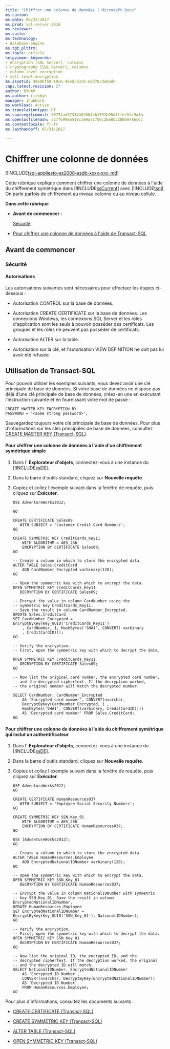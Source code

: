 ```yaml
---
title: "Chiffrer une colonne de données | Microsoft Docs"
ms.custom: 
ms.date: 05/22/2017
ms.prod: sql-server-2016
ms.reviewer: 
ms.suite: 
ms.technology:
- database-engine
ms.tgt_pltfrm: 
ms.topic: article
helpviewer_keywords:
- encryption [SQL Server], columns
- cryptography [SQL Server], columns
- column level encryption
- cell level encryption
ms.assetid: 38e9bf58-10c6-46ed-83cb-e2d76cda0adc
caps.latest.revision: 27
author: BYHAM
ms.author: rickbyh
manager: jhubbard
ms.workload: Active
ms.translationtype: HT
ms.sourcegitcommit: 30791ad9733446f664db1592b95d1ffec5fc9a1b
ms.openlocfilehash: c27f699eb519c1e9a72756c26e8b320869786c6c
ms.contentlocale: fr-fr
ms.lasthandoff: 07/31/2017

---
```

# <a name="encrypt-a-column-of-data"></a>Chiffrer une colonne de données
[!INCLUDE[tsql-appliesto-ss2008-asdb-xxxx-xxx_md](../../../includes/tsql-appliesto-ss2008-asdb-xxxx-xxx-md.md)]

  Cette rubrique explique comment chiffrer une colonne de données à l'aide du chiffrement symétrique dans [!INCLUDE[ssCurrent](../../../includes/sscurrent-md.md)] avec [!INCLUDE[tsql](../../../includes/tsql-md.md)]. On parle parfois de chiffrement au niveau colonne ou au niveau cellule.  
  
 **Dans cette rubrique**  
  
-   **Avant de commencer :**  
  
     [Sécurité](#Security)  
  
-   [Pour chiffrer une colonne de données à l'aide de Transact-SQL](#TsqlProcedure)  
  
##  <a name="BeforeYouBegin"></a> Avant de commencer  
  
###  <a name="Security"></a> Sécurité  
  
####  <a name="Permissions"></a> Autorisations  
 Les autorisations suivantes sont nécessaires pour effectuer les étapes ci-dessous :  
  
-   Autorisation CONTROL sur la base de données.  
  
-   Autorisation CREATE CERTIFICATE sur la base de données. Les connexions Windows, les connexions SQL Server et les rôles d'application sont les seuls à pouvoir posséder des certificats. Les groupes et les rôles ne peuvent pas posséder de certificats.  
  
-   Autorisation ALTER sur la table.  
  
-   Autorisation sur la clé, et l'autorisation VIEW DEFINITION ne doit pas lui avoir été refusée.  
  
##  <a name="TsqlProcedure"></a> Utilisation de Transact-SQL  

Pour pouvoir utiliser les exemples suivants, vous devez avoir une clé principale de base de données. Si votre base de données ne dispose pas déjà d’une clé principale de base de données, créez-en une en exécutant l’instruction suivante et en fournissant votre mot de passe :   
```  
CREATE MASTER KEY ENCRYPTION BY   
PASSWORD = '<some strong password>';  
```  
Sauvegardez toujours votre clé principale de base de données. Pour plus d’informations sur les clés principales de base de données, consultez [CREATE MASTER KEY &#40;Transact-SQL&#41;](../../../t-sql/statements/create-master-key-transact-sql.md).

#### <a name="to-encrypt-a-column-of-data-using-a-simple-symmetric-encryption"></a>Pour chiffrer une colonne de données à l'aide d'un chiffrement symétrique simple  
  
1.  Dans l' **Explorateur d'objets**, connectez-vous à une instance du [!INCLUDE[ssDE](../../../includes/ssde-md.md)].  
  
2.  Dans la barre d'outils standard, cliquez sur **Nouvelle requête**.  
  
3.  Copiez et collez l'exemple suivant dans la fenêtre de requête, puis cliquez sur **Exécuter**.  
  
    ```  
    USE AdventureWorks2012;  
    
    GO  
  
    CREATE CERTIFICATE Sales09  
       WITH SUBJECT = 'Customer Credit Card Numbers';  
    GO  
  
    CREATE SYMMETRIC KEY CreditCards_Key11  
        WITH ALGORITHM = AES_256  
        ENCRYPTION BY CERTIFICATE Sales09;  
    GO  
  
    -- Create a column in which to store the encrypted data.  
    ALTER TABLE Sales.CreditCard   
        ADD CardNumber_Encrypted varbinary(128);   
    GO  
  
    -- Open the symmetric key with which to encrypt the data.  
    OPEN SYMMETRIC KEY CreditCards_Key11  
       DECRYPTION BY CERTIFICATE Sales09;  
  
    -- Encrypt the value in column CardNumber using the  
    -- symmetric key CreditCards_Key11.  
    -- Save the result in column CardNumber_Encrypted.    
    UPDATE Sales.CreditCard  
    SET CardNumber_Encrypted = EncryptByKey(Key_GUID('CreditCards_Key11')  
        , CardNumber, 1, HashBytes('SHA1', CONVERT( varbinary  
        , CreditCardID)));  
    GO  
  
    -- Verify the encryption.  
    -- First, open the symmetric key with which to decrypt the data.  
  
    OPEN SYMMETRIC KEY CreditCards_Key11  
       DECRYPTION BY CERTIFICATE Sales09;  
    GO  
  
    -- Now list the original card number, the encrypted card number,  
    -- and the decrypted ciphertext. If the decryption worked,  
    -- the original number will match the decrypted number.  
  
    SELECT CardNumber, CardNumber_Encrypted   
        AS 'Encrypted card number', CONVERT(nvarchar,  
        DecryptByKey(CardNumber_Encrypted, 1 ,   
        HashBytes('SHA1', CONVERT(varbinary, CreditCardID))))  
        AS 'Decrypted card number' FROM Sales.CreditCard;  
    GO  
    ```  
  
#### <a name="to-encrypt-a-column-of-data-using-symmetric-encryption-that-includes-an-authenticator"></a>Pour chiffrer une colonne de données à l'aide du chiffrement symétrique qui inclut un authentificateur  
  
1.  Dans l' **Explorateur d'objets**, connectez-vous à une instance du [!INCLUDE[ssDE](../../../includes/ssde-md.md)].  
  
2.  Dans la barre d'outils standard, cliquez sur **Nouvelle requête**.  
  
3.  Copiez et collez l'exemple suivant dans la fenêtre de requête, puis cliquez sur **Exécuter**.  
  
    ```  
    USE AdventureWorks2012;  
    GO  
  
    CREATE CERTIFICATE HumanResources037  
       WITH SUBJECT = 'Employee Social Security Numbers';  
    GO  
  
    CREATE SYMMETRIC KEY SSN_Key_01  
        WITH ALGORITHM = AES_256  
        ENCRYPTION BY CERTIFICATE HumanResources037;  
    GO  
  
    USE [AdventureWorks2012];  
    GO  
  
    -- Create a column in which to store the encrypted data.  
    ALTER TABLE HumanResources.Employee  
        ADD EncryptedNationalIDNumber varbinary(128);   
    GO  
  
    -- Open the symmetric key with which to encrypt the data.  
    OPEN SYMMETRIC KEY SSN_Key_01  
       DECRYPTION BY CERTIFICATE HumanResources037;  
  
    -- Encrypt the value in column NationalIDNumber with symmetric   
    -- key SSN_Key_01. Save the result in column EncryptedNationalIDNumber.  
    UPDATE HumanResources.Employee  
    SET EncryptedNationalIDNumber = EncryptByKey(Key_GUID('SSN_Key_01'), NationalIDNumber);  
    GO  
  
    -- Verify the encryption.  
    -- First, open the symmetric key with which to decrypt the data.  
    OPEN SYMMETRIC KEY SSN_Key_01  
       DECRYPTION BY CERTIFICATE HumanResources037;  
    GO  
  
    -- Now list the original ID, the encrypted ID, and the   
    -- decrypted ciphertext. If the decryption worked, the original  
    -- and the decrypted ID will match.  
    SELECT NationalIDNumber, EncryptedNationalIDNumber   
        AS 'Encrypted ID Number',  
        CONVERT(nvarchar, DecryptByKey(EncryptedNationalIDNumber))   
        AS 'Decrypted ID Number'  
        FROM HumanResources.Employee;  
    GO  
    ```  
  
 Pour plus d'informations, consultez les documents suivants :  
  
-   [CREATE CERTIFICATE &#40;Transact-SQL&#41;](../../../t-sql/statements/create-certificate-transact-sql.md)  
  
-   [CREATE SYMMETRIC KEY &#40;Transact-SQL&#41;](../../../t-sql/statements/create-symmetric-key-transact-sql.md)  
  
-   [ALTER TABLE &#40;Transact-SQL&#41;](../../../t-sql/statements/alter-table-transact-sql.md)  
  
-   [OPEN SYMMETRIC KEY &#40;Transact-SQL&#41;](../../../t-sql/statements/open-symmetric-key-transact-sql.md)  
  
  

